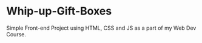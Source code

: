 # Whip-up-Gift-Boxes
Simple Front-end Project using HTML, CSS and JS as a part of my Web Dev Course.
